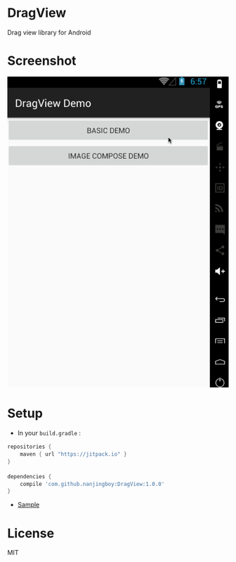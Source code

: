 # DragView

Drag view library for Android

# Screenshot

![DragView Screenshot](Screenshot.gif)

# Setup

* In your `build.gradle` :

```gradle
repositories {
    maven { url "https://jitpack.io" }
}

dependencies {
    compile 'com.github.nanjingboy:DragView:1.0.0'
}
```

* [Sample](sample/src/main)

# License

MIT